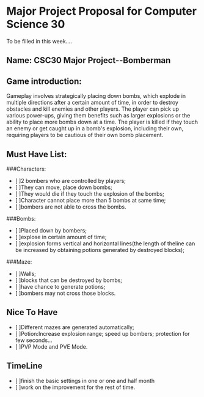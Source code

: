# Major Project Proposal for Computer Science 30

To be filled in this week....

## Name: CSC30 Major Project--Bomberman

## Game introduction:
Gameplay involves strategically placing down bombs, which explode in multiple directions after a certain amount of time, 
in order to destroy obstacles and kill enemies and other players. The player can pick up various power-ups, giving them benefits such as 
larger explosions or the ability to place more bombs down at a time. The player is killed if they touch an enemy or get caught up in a
bomb's explosion, including their own, requiring players to be cautious of their own bomb placement.

## Must Have List:
###Characters: 
- [ ]2 bombers who are controlled by players;
- [ ]They can move, place down bombs;
- [ ]They would die if they touch the explosion of the bombs; 
- [ ]Character cannot place more than 5 bombs at same time; 
- [ ]bombers are not able to cross the bombs.

###Bombs: 

- [ ]Placed down by bombers; 
- [ ]explose in certain amount of time; 
- [ ]explosion forms vertical and horizontal lines(the length of theline can be increased by obtaining potions generated by destroyed blocks);  

###Maze:

- [ ]Walls;
- [ ]blocks that can be destroyed by bombs; 
- [ ]have chance to generate potions;
- [ ]bombers may not cross those blocks.
	
 
## Nice To Have
- [ ]Different mazes are generated automatically; 
- [ ]Potion:Increase explosion range; speed up bombers; protection for few seconds...
- [ ]PVP Mode and PVE Mode.


## TimeLine
- [ ]finish the basic settings in one or one and half month
- [ ]work on the improvement for the rest of time.

